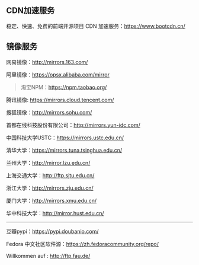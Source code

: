 ## CDN加速服务

稳定、快速、免费的前端开源项目 CDN 加速服务：https://www.bootcdn.cn/

## 镜像服务

网易镜像：http://mirrors.163.com/

阿里镜像：https://opsx.alibaba.com/mirror

> 淘宝NPM：https://npm.taobao.org/

腾讯镜像: https://mirrors.cloud.tencent.com/

搜狐镜像：http://mirrors.sohu.com/

首都在线科技股份有限公司：http://mirrors.yun-idc.com/

中国科技大学USTC：https://mirrors.ustc.edu.cn/

清华大学：https://mirrors.tuna.tsinghua.edu.cn/

兰州大学：http://mirror.lzu.edu.cn/

上海交通大学：http://ftp.sjtu.edu.cn/

浙江大学：http://mirrors.zju.edu.cn/

厦门大学：http://mirrors.xmu.edu.cn/

华中科技大学：http://mirror.hust.edu.cn/

---

豆瓣pypi：https://pypi.doubanio.com/

Fedora 中文社区软件源：https://zh.fedoracommunity.org/repo/

Willkommen auf : http://ftp.fau.de/

